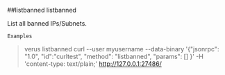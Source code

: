 ##listbanned
listbanned

List all banned IPs/Subnets.

```
Examples
```
> verus listbanned 
> curl --user myusername --data-binary '{"jsonrpc": "1.0", "id":"curltest", "method": "listbanned", "params": [] }' -H 'content-type: text/plain;' http://127.0.0.1:27486/

```
